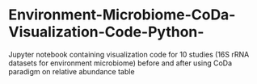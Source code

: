 # Environment-Microbiome-CoDa-Visualization-Code-Python-
Jupyter notebook containing visualization code for 10 studies (16S rRNA datasets for environment microbiome) before and after using CoDa paradigm on relative abundance table
